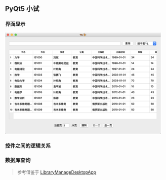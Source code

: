 ## PyQt5 小试
### 界面显示
![图片](https://github.com/fhhan/qt/blob/master/WindowView.png)
### 控件之间的逻辑关系
### 数据库查询

> 参考借鉴于 [LibraryManageDesktopApp](https://github.com/ycdxsb/LibraryManageDesktopApp)
